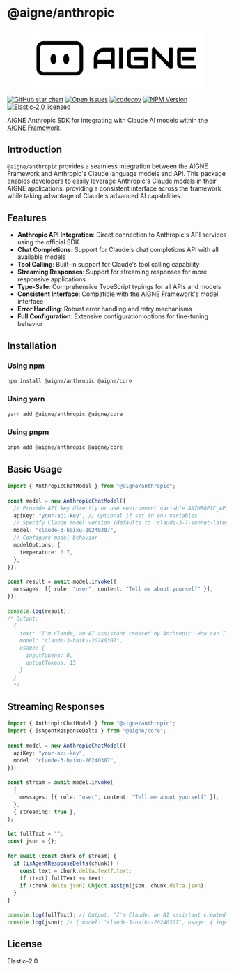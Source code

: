# @aigne/anthropic

<p align="center">
  <picture>
    <source srcset="https://raw.githubusercontent.com/AIGNE-io/aigne-framework/main/logo-dark.svg" media="(prefers-color-scheme: dark)">
    <source srcset="https://raw.githubusercontent.com/AIGNE-io/aigne-framework/main/logo.svg" media="(prefers-color-scheme: light)">
    <img src="https://raw.githubusercontent.com/AIGNE-io/aigne-framework/main/logo.svg" alt="AIGNE Logo" width="400" />
  </picture>
</p>

[![GitHub star chart](https://img.shields.io/github/stars/AIGNE-io/aigne-framework?style=flat-square)](https://star-history.com/#AIGNE-io/aigne-framework)
[![Open Issues](https://img.shields.io/github/issues-raw/AIGNE-io/aigne-framework?style=flat-square)](https://github.com/AIGNE-io/aigne-framework/issues)
[![codecov](https://codecov.io/gh/AIGNE-io/aigne-framework/graph/badge.svg?token=DO07834RQL)](https://codecov.io/gh/AIGNE-io/aigne-framework)
[![NPM Version](https://img.shields.io/npm/v/@aigne/anthropic)](https://www.npmjs.com/package/@aigne/anthropic)
[![Elastic-2.0 licensed](https://img.shields.io/npm/l/@aigne/anthropic)](https://github.com/AIGNE-io/aigne-framework/blob/main/LICENSE.md)

AIGNE Anthropic SDK for integrating with Claude AI models within the [AIGNE Framework](https://github.com/AIGNE-io/aigne-framework).

## Introduction

`@aigne/anthropic` provides a seamless integration between the AIGNE Framework and Anthropic's Claude language models and API. This package enables developers to easily leverage Anthropic's Claude models in their AIGNE applications, providing a consistent interface across the framework while taking advantage of Claude's advanced AI capabilities.

## Features

* **Anthropic API Integration**: Direct connection to Anthropic's API services using the official SDK
* **Chat Completions**: Support for Claude's chat completions API with all available models
* **Tool Calling**: Built-in support for Claude's tool calling capability
* **Streaming Responses**: Support for streaming responses for more responsive applications
* **Type-Safe**: Comprehensive TypeScript typings for all APIs and models
* **Consistent Interface**: Compatible with the AIGNE Framework's model interface
* **Error Handling**: Robust error handling and retry mechanisms
* **Full Configuration**: Extensive configuration options for fine-tuning behavior

## Installation

### Using npm

```bash
npm install @aigne/anthropic @aigne/core
```

### Using yarn

```bash
yarn add @aigne/anthropic @aigne/core
```

### Using pnpm

```bash
pnpm add @aigne/anthropic @aigne/core
```

## Basic Usage

```typescript file="test/anthropic-chat-model.test.ts" region="example-anthropic-chat-model"
import { AnthropicChatModel } from "@aigne/anthropic";

const model = new AnthropicChatModel({
  // Provide API key directly or use environment variable ANTHROPIC_API_KEY or CLAUDE_API_KEY
  apiKey: "your-api-key", // Optional if set in env variables
  // Specify Claude model version (defaults to 'claude-3-7-sonnet-latest')
  model: "claude-3-haiku-20240307",
  // Configure model behavior
  modelOptions: {
    temperature: 0.7,
  },
});

const result = await model.invoke({
  messages: [{ role: "user", content: "Tell me about yourself" }],
});

console.log(result);
/* Output:
  {
    text: "I'm Claude, an AI assistant created by Anthropic. How can I help you today?",
    model: "claude-3-haiku-20240307",
    usage: {
      inputTokens: 8,
      outputTokens: 15
    }
  }
  */
```

## Streaming Responses

```typescript file="test/anthropic-chat-model.test.ts" region="example-anthropic-chat-model-streaming-async-generator"
import { AnthropicChatModel } from "@aigne/anthropic";
import { isAgentResponseDelta } from "@aigne/core";

const model = new AnthropicChatModel({
  apiKey: "your-api-key",
  model: "claude-3-haiku-20240307",
});

const stream = await model.invoke(
  {
    messages: [{ role: "user", content: "Tell me about yourself" }],
  },
  { streaming: true },
);

let fullText = "";
const json = {};

for await (const chunk of stream) {
  if (isAgentResponseDelta(chunk)) {
    const text = chunk.delta.text?.text;
    if (text) fullText += text;
    if (chunk.delta.json) Object.assign(json, chunk.delta.json);
  }
}

console.log(fullText); // Output: "I'm Claude, an AI assistant created by Anthropic. How can I help you today?"
console.log(json); // { model: "claude-3-haiku-20240307", usage: { inputTokens: 8, outputTokens: 15 } }
```

## License

Elastic-2.0
